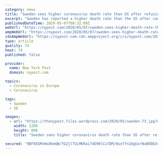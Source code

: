 ```yaml
---
category: news
title: "Sweden sees higher coronavirus death rate than US after refusing lockdown"
excerpt: "Sweden has reported a higher death rate than the US after controversially refusing lockdown measures to ward off the coronavirus pandemic, according to the latest figures. The Scandinavian"
publishedDateTime: 2020-05-07T08:32:00Z
webUrl: "https://nypost.com/2020/05/07/sweden-sees-higher-death-rate-than-us-after-refusing-lockdowns/"
ampWebUrl: "https://nypost.com/2020/05/07/sweden-sees-higher-death-rate-than-us-after-refusing-lockdowns/amp/"
cdnAmpWebUrl: "https://nypost-com.cdn.ampproject.org/c/s/nypost.com/2020/05/07/sweden-sees-higher-death-rate-than-us-after-refusing-lockdowns/amp/"
type: article
quality: 74
heat: 74
published: false

provider:
  name: New York Post
  domain: nypost.com

topics:
  - Coronavirus in Europe
  - Coronavirus

tags:
  - Sweden
  - SE

images:
  - url: "https://thenypost.files.wordpress.com/2020/05/sweden-73.jpg?quality=90&strip=all&w=1200"
    width: 1200
    height: 800
    title: "Sweden sees higher coronavirus death rate than US after refusing lockdown"

secured: "9BFXO1MnWx86mQW/TGZjlTULMKRai74D90lCu7DM/0usYfn2AgUxrNuB0DEX4D5lKYXdXhvXOrKzAezGHE9OwdKuP5OLy7e4BlvkmRQLXgowpH7k/ziJcpglg2QAGfR0zGgbngukTLLo0MDnllnxEV+F9aqZqXGo97Evy7P4xJTunZhfoBi/4xWOc8DVL+Sif8kHVmlFihPrAoWh7zytGYUqABODdcHqSOM8PKw2mPBYqdZy98zvIWfsenBpAC9LKRGFxPc63+QFk7xSnVUlVjOWekBwBiz/27Fk0pukSlaDE/kaDN9qBvaETd+cZoFuuQdmgNHei7UM9oAvAm9XdkDdqIb66TIpuI8nuHk/HccgusJk3pOU7rf3PEXyyz6PAQt1JlFc97PzD+x9zwsvDQQlOAHJEKkpR1iSxcxXv2Y/kxZVd3KO+mEhizPJP5xOSKTZSYT3DSAoEMHwmmJZCTVUtpPSKlbR0Ehs9MaWVvg=;iKZrlZgrhRjttmnYr/Zeog=="
---
```


